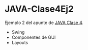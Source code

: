 # JAVA-Clase4Ej2

Ejemplo 2 del apunte de [JAVA Clase 4](https://profmatiasgarcia.com.ar/uploads/tutoriales/ClaseTeoricaJAVA4.pdf).
<ul>
  <li> Swing </li>
  <li> Componentes de GUI</li>
  <li> Layouts</li>
</ul>
